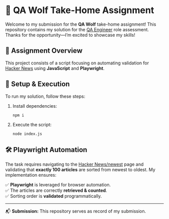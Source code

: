 # 🐺 QA Wolf Take-Home Assignment

Welcome to my submission for the **QA Wolf** take-home assignment! This repository contains my solution for the [QA Engineer](https://www.task-wolf.com/apply-qae) role assessment. Thanks for the opportunity—I’m excited to showcase my skills!

## 📌 Assignment Overview

This project consists of a script focusing on automating validation for [Hacker News](https://news.ycombinator.com/) using **JavaScript** and **Playwright**.

## 🚀 Setup & Execution

To run my solution, follow these steps:

1. Install dependencies:
   ```
   npm i
   ```
2. Execute the script:
   ```
   node index.js
   ```

## 🛠️ Playwright Automation

The task requires navigating to the [Hacker News/newest](https://news.ycombinator.com/newest) page and validating that **exactly 100 articles** are sorted from newest to oldest. My implementation ensures:

✅ **Playwright** is leveraged for browser automation.  
✅ The articles are correctly **retrieved & counted**.  
✅ Sorting order is **validated** programmatically.  


---

📬 **Submission:** This repository serves as record of my submission. 
